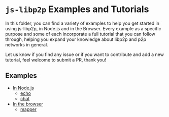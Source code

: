 # `js-libp2p` Examples and Tutorials

In this folder, you can find a variety of examples to help you get started in using js-libp2p, in Node.js and in the Browser. Every example as a specific purpose and some of each incorporate a full tutorial that you can follow through, helping you expand your knowledge about libp2p and p2p networks in general.

Let us know if you find any issue or if you want to contribute and add a new tutorial, feel welcome to submit a PR, thank you!

## Examples

- [In Node.js](./nodejs)
  - [echo](./nodejs/echo)
  - [chat](./nodejs/chat)
- [In the browser](./browser)
  - [mapper](./browser/mapper)
